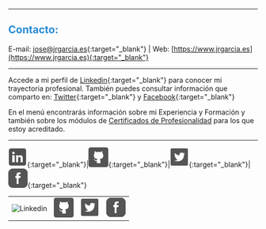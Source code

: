
<hr size="5px" color="#268BD4" />

<p><h2><span style="color:#268BD4">Contacto:</span></h2></p>

E-mail: [jose@jrgarcia.es](mailto:jose@jrgarcia.es){:target="_blank"} | Web: [https://www.jrgarcia.es](https://www.jrgarcia.es){:target="_blank"}  

<hr size="5px" color="#268BD4" />

Accede a mi perfil de [Linkedin](https://www.linkedin.com/in/joseramongg){:target="_blank"} para conocer mi trayectoria profesional. También puedes consultar información que comparto en: [Twitter](https://twitter.com/joseramongg){:target="_blank"} y [Facebook](https://www.facebook.com/joseramon.garcia.3382/){:target="_blank"}  

En el menú encontrarás información sobre mi Experiencia y Formación y también sobre los módulos de [Certificados de Profesionalidad](docencia.md) para los que estoy acreditado.  

<hr size="5px" color="#268BD4" />


[![](linkedin.png)](https://www.linkedin.com/in/joseramongg){:target="_blank"}|[![](github.png)](https://github.com/joseramongg){:target="_blank"}|[![](twitter.png)](https://twitter.com/joseramongg){:target="_blank"}|[![](facebook.png)](https://www.facebook.com/joseramon.garcia.3382){:target="_blank"}


<table border="0" width="95%" height="auto"><tr>
<td><center><href="https://www.linkedin.com/in/joseramongg"><img src="linkedin.jpg" alt="Linkedin" border="0"></center></td>
<td><center><img src="github.png" border="0"></center></td>
<td><center><img src="twitter.png" border="0"></center></td>
<td><center><img src="facebook.png" border="0"></center></td>
</tr></table>


